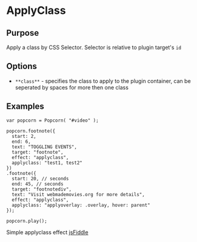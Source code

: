 # ApplyClass #

## Purpose ##

Apply a class by CSS Selector. Selector is relative to plugin target's `id`

## Options ##

* `**class**` - specifies the class to apply to the plugin container, can be seperated by spaces for more then one class

## Examples ##

    var popcorn = Popcorn( "#video" );

    popcorn.footnote({
      start: 2,
      end: 6,
      text: "TOGGLING EVENTS",
      target: "footnote",
      effect: "applyclass",
      applyclass: "test1, test2"
    })
    .footnote({
      start: 20, // seconds
      end: 45, // seconds
      target: "footnotediv",
      text: "Visit webmademovies.org for more details",
      effect: "applyclass",
      applyclass: "applyoverlay: .overlay, hover: parent"
    });

    popcorn.play();

Simple applyclass effect [jsFiddle](http://jsfiddle.net/68tzd/)
